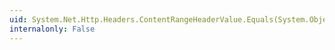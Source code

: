 ```yaml
---
uid: System.Net.Http.Headers.ContentRangeHeaderValue.Equals(System.Object)
internalonly: False
---
```

